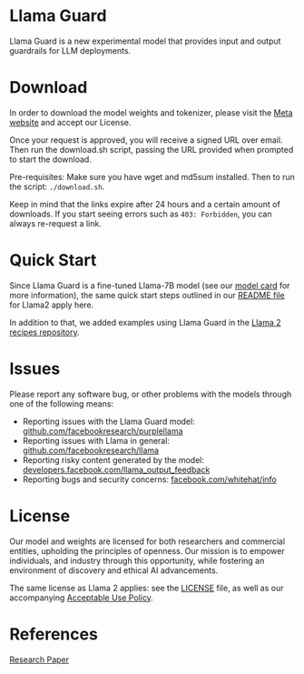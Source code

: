 # Llama Guard

Llama Guard is a new experimental model that provides input and output
guardrails for LLM deployments.

# Download

In order to download the model weights and tokenizer, please visit the
[Meta website](https://ai.meta.com/resources/models-and-libraries/llama-downloads/)
and accept our License.

Once your request is approved, you will receive a signed URL over email. Then
run the download.sh script, passing the URL provided when prompted to start the
download.

Pre-requisites: Make sure you have wget and md5sum installed. Then to run the
script: `./download.sh`.

Keep in mind that the links expire after 24 hours and a certain amount of
downloads. If you start seeing errors such as `403: Forbidden`, you can always
re-request a link.

# Quick Start

Since Llama Guard is a fine-tuned Llama-7B model (see our
[model card](MODEL_CARD.md) for more information), the same quick start steps
outlined in our
[README file](https://github.com/facebookresearch/llama/blob/main/README.md) for
Llama2 apply here.

In addition to that, we added examples using Llama Guard in the
[Llama 2 recipes repository](https://github.com/facebookresearch/llama-recipes).

# Issues

Please report any software bug, or other problems with the models through one of
the following means:

- Reporting issues with the Llama Guard model:
  [github.com/facebookresearch/purplellama](github.com/facebookresearch/purplellama)
- Reporting issues with Llama in general:
  [github.com/facebookresearch/llama](github.com/facebookresearch/llama)
- Reporting risky content generated by the model:
  [developers.facebook.com/llama_output_feedback](developers.facebook.com/llama_output_feedback)
- Reporting bugs and security concerns:
  [facebook.com/whitehat/info](facebook.com/whitehat/info)

# License

Our model and weights are licensed for both researchers and commercial entities,
upholding the principles of openness. Our mission is to empower individuals, and
industry through this opportunity, while fostering an environment of discovery
and ethical AI advancements.

The same license as Llama 2 applies: see the [LICENSE](LICENSE) file, as well
as our accompanying [Acceptable Use Policy](USE_POLICY).

# References

[Research Paper](https://ai.facebook.com/research/publications/llama-guard-llm-based-input-output-safeguard-for-human-ai-conversations/)

